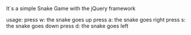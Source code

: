 It´s a simple Snake Game with the jQuery framework

usage: 
press w: the snake goes up
press a: the snake goes right
press s: the snake goes down
press d: the snake goes left
